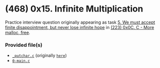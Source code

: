 # (468) 0x15. Infinite Multiplication

Practice interview question originally appearing as task [5. We must accept finite disappointment, but never lose infinite hope](https://github.com/allelomorph/holbertonschool-low_level_programming/blob/master/0x0C-more_malloc_free/101-mul.c) in [(223) 0x0C. C - More malloc, free](https://github.com/allelomorph/holbertonschool-low_level_programming/tree/master/0x0C-more_malloc_free).

### Provided file(s)
* [`_putchar.c`](./_putchar.c) (originally [`here`](https://github.com/holbertonschool/_putchar.c/blob/master/_putchar.c))
* [`0-main.c`](./0-main.c)


